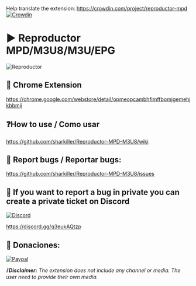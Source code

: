 Help translate the extension: https://crowdin.com/project/reproductor-mpd [![Crowdin](https://badges.crowdin.net/reproductor-mpd/localized.svg)](https://crowdin.com/project/reproductor-mpd)

# ▶ Reproductor MPD/M3U8/M3U/EPG

![Reproductor](https://github.com/sharkiller/Reproductor-MPD-M3U8/assets/712193/c5bf1386-6cb2-44e2-9d6c-04c4eb60ecb8)

## 🧩 Chrome Extension
https://chrome.google.com/webstore/detail/opmeopcambhfimffbomjgemehjkbbmji

## ❓How to use / Como usar
https://github.com/sharkiller/Reproductor-MPD-M3U8/wiki

## 🐞 Report bugs / Reportar bugs:
https://github.com/sharkiller/Reproductor-MPD-M3U8/issues

## 📨 If you want to report a bug in private you can create a private ticket on Discord
[![Discord](https://i.imgur.com/8EJppoQ.png)](https://discord.gg/q3eukAQtzp)

https://discord.gg/q3eukAQtzp

## 💸 Donaciones:
[![Paypal](https://i.imgur.com/9jVylMm.png)](https://www.paypal.com/donate/?hosted_button_id=3ZU7B53B77VT2)


_**❕ Disclaimer:** The extension does not include any channel or media. The user need to provide their own media._
